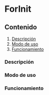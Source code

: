 # ForInit

## Contenido

1. [Descripción](#descripcion)
2. [Modo de uso](#mododeuso)
3. [Funcionamiento](#funcionamiento)

### Descripción

### Modo de uso

### Funcionamiento
